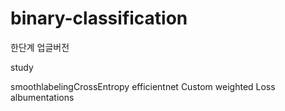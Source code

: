 # binary-classification
한단계 업글버전

study

smoothlabelingCrossEntropy
efficientnet
Custom weighted Loss
albumentations

